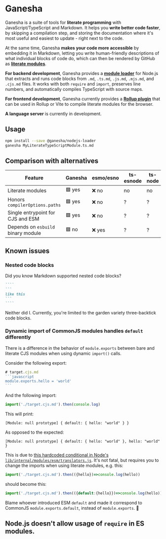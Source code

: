 # Ganesha

Ganesha is a suite of tools for **literate programming** with JavaScript/TypeScript and Markdown.
It helps you **write better code faster**, by skipping a compilation step, and storing the
documentation where it's most useful and easiest to update - right next to the code.

At the same time, Ganesha **makes your code more accessible** by embedding it in Markdown,
letting you write human-friendly descriptions of what individual blocks of code do,
which can then be rendered by GitHub as [**literate modules**](./tests/MATRIX.cjs.md).

**For backend development**, Ganesha provides a [**module loader**](./nodejs-loader) for Node.js
that extracts and runs code blocks from `.md`, `.ts.md`, `.js.md`, `.mjs.md`, and `.cjs.md` files.
It works with both `require` and `import`, preserves line numbers,
and automatically compiles TypeScript with source maps.

**For frontend development**, Ganesha currently provides a [**Rollup plugin**](./rollup-plugin)
that can be used in Rollup or Vite to compile literate modules for the browser.

**A language server** is currently in development.

## Usage

```sh
npm install --save @ganesha/nodejs-loader
ganesha MyLiterateTypeScriptModule.ts.md
```

## Comparison with alternatives

|Feature                           |Ganesha|esmo/esno|ts-esnode|ts-node|
|----------------------------------|-------|---------|---------|-------|
|Literate modules                  |🟩 yes |❌ no    |no       |no     |
|Honors `compilerOptions.paths`    |🟩 yes |❌ no    |?        |?      |
|Single entrypoint for CJS and ESM |🟩 yes |❌ no    |?        |?      |
|Depends on `esbuild` binary module|🟩 no  |❌ yes   |?        |?      |

## Known issues

### Nested code blocks

Did you know Markdown supported nested code blocks?

`````markdown
````
```
like this
```
````
`````

Neither did I. Currently, you're limited to the garden variety
three-backtick code blocks.

### Dynamic import of CommonJS modules handles `default` differently

There is a difference in the behavior of `module.exports`
between bare and literate CJS modules
when using dynamic `import()` calls.

Consider the following export:

````javascript
# target.cjs.md
```javascript
module.exports.hello = 'world'
```
````

And the following import:

```javascript
import('./target.cjs.md').then(console.log)
```

This will print:

```
[Module: null prototype] { default: { hello: "world" } }
```

As opposed to the expected:

```
[Module: null prototype] { default: { hello: "world" }, hello: "world" }
```

This is due to [this hardcoded conditional in Node's `lib/internal/modules/esm/translators.js`](https://github.com/nodejs/node/blob/7af8896d99f5e61704c887c993ec2e8446f390ad/lib/internal/modules/esm/translators.js#L266).
It's not fatal, but requires you to change the imports when using literate modules,
e.g. this:

```javascript
import('./target.cjs.md').then(({hello})=>console.log(hello))
```

should become this:

```javascript
import('./target.cjs.md').then(({default:{hello}})=>console.log(hello))
```

Blame whoever introduced ESM `default` and made it correspond to CommonJS `module.exports.default`,
instead of `module.exports`. 🐘

## Node.js doesn't allow usage of `require` in ES modules.
